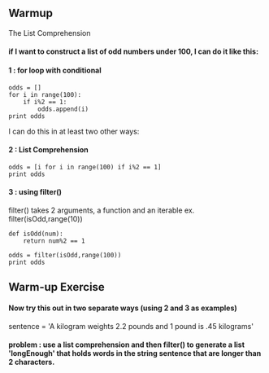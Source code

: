 ## Warmup

The List Comprehension

#### if I want to construct a list of odd numbers under 100, I can do it like this:

#### 1 : for loop with conditional
    odds = []
    for i in range(100):
        if i%2 == 1:
            odds.append(i)
    print odds
      

I can do this in at least two other ways:

#### 2 : List Comprehension

    odds = [i for i in range(100) if i%2 == 1]
    print odds

#### 3 : using filter()

filter() takes 2 arguments, a function and an iterable
ex. filter(isOdd,range(10))

    def isOdd(num):
        return num%2 == 1

    odds = filter(isOdd,range(100))
    print odds

## Warm-up Exercise

#### Now try this out in two separate ways (using 2 and 3 as examples)

sentence = 'A kilogram weights 2.2 pounds and 1 pound is .45 kilograms'

#### problem : use a list comprehension and then filter() to generate a list 'longEnough' that holds words in the string sentence that are longer than 2 characters.
